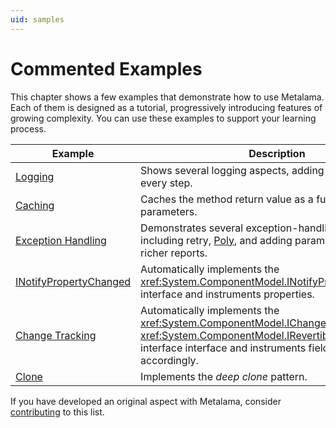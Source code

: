 ```yaml
---
uid: samples
---
```


# Commented Examples

This chapter shows a few examples that demonstrate how to use Metalama. Each of them is designed as a tutorial, progressively introducing features of growing complexity. You can use these examples to support your learning process. 

| Example                               | Description                                                                                                     |
|---------------------------------------|-----------------------------------------------------------------------------------------------------------------|
| [Logging](log/README.md)              | Shows several logging aspects, adding complexity at every step.                                                |
| [Caching](caching/README.md)          | Caches the method return value as a function of its parameters.                                                 |
| [Exception Handling](exception-handling/README.md) | Demonstrates several exception-handling strategies including retry, [Poly](https://github.com/App-vNext/Polly), and adding parameter values for richer reports. |
| [INotifyPropertyChanged](notifypropertychanged/README.md) | Automatically implements the <xref:System.ComponentModel.INotifyPropertyChanged> interface and instruments properties. |
| [Change Tracking](change-tracking/README.md)              | Automatically implements the <xref:System.ComponentModel.IChangeTracking> or <xref:System.ComponentModel.IRevertibleChangeTracking> interface  interface and instruments fields and properties accordingly.                      |
| [Clone](clone/README.md)              | Implements the _deep clone_ pattern.                                                                             |

<!--
| [ToString](tostring/README.md)        | Implements the <xref:System.Object.ToString*> method.                                                           |
| [Enum View-Model](enum-viewmodel/README.md) | Creates a view-model class to wrap an enum value.                                                                |
| [Optional Value Type](optional-value/README.md) | Transforms automatic properties of a type to make them store and represent a flag indicating whether they have been set or they are still at their default value. |
-->

If you have developed an original aspect with Metalama, consider [contributing](contributing.md) to this list.
